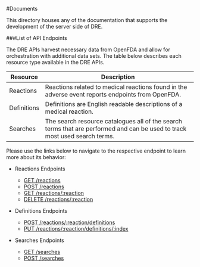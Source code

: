 #Documents

This directory houses any of the documentation that supports the development of the server side of DRE.

###List of API Endpoints

The DRE APIs harvest necessary data from OpenFDA and allow for orchestration with additional data sets.  The table below describes  each resource type available in the DRE APIs.

| Resource | Description | 
|----------|-------------|
| Reactions | Reactions related to medical reactions found in the adverse event reports endpoints from OpenFDA. |
| Definitions | Definitions are English readable descriptions of a medical reaction. |
| Searches | The search resource catalogues all of the search terms that are performed and can be used to track most used search terms. |

Please use the links below to navigate to the respective endpoint to learn more about its behavior:

- Reactions Endpoints
  - [GET /reactions](./payloads/get_reactions.md#get-reactions)
  - [POST /reactions](./payloads/post_reactions.md)
  - [GET /reactions/:reaction](./payloads/get_reactions.md#get-reactionsreaction)
  - [DELETE /reactions/:reaction](./payloads/delete_reactions.md)
  
- Definitions Endpoints
  - [POST /reactions/:reaction/definitions](./payloads/post_definitions.md)
  - [PUT /reactions/:reaction/definitions/:index](./payloads/put_definitions.md)
  

- Searches Endpoints
  - [GET /searches](./payloads/get_searches.md)
  - [POST /searches](./payloads/post_searches.md)
